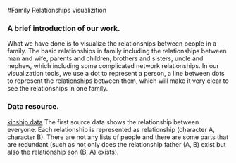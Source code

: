 #Family Relationships visualizition 
### A brief introduction of our work.
What we have done is to visualize the relationships between people in a family. 
The basic relationships in family including the relationships between man and wife, parents and children, brothers and sisters, uncle and nephew, which including some complicated network relationships. 
In our visualization tools, we use a dot to represent a person, a line between dots to represent the relationships between them, which will make it very clear to see the relationships in one family.

### Data resource.
[kinship.data](https://archive.ics.uci.edu/ml/machine-learning-databases/kinship/kinship.data)
The first source data shows the relationship between everyone. Each relationship is represented as relationship (character A, character B). 
There are not any lists of people and there are some parts that are redundant (such as not only does the relationship father (A, B) exist but also the relationship son (B, A) exists).

